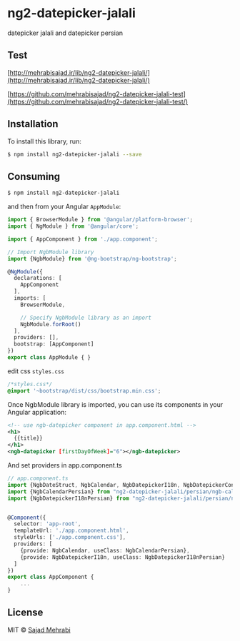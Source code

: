 # ng2-datepicker-jalali

datepicker jalali and datepicker persian

## Test

[http://mehrabisajad.ir/lib/ng2-datepicker-jalali/](http://mehrabisajad.ir/lib/ng2-datepicker-jalali/)

[https://github.com/mehrabisajad/ng2-datepicker-jalali-test](https://github.com/mehrabisajad/ng2-datepicker-jalali-test/)

## Installation

To install this library, run:

```bash
$ npm install ng2-datepicker-jalali --save
```

## Consuming

```bash
$ npm install ng2-datepicker-jalali
```

and then from your Angular `AppModule`:

```typescript
import { BrowserModule } from '@angular/platform-browser';
import { NgModule } from '@angular/core';

import { AppComponent } from './app.component';

// Import NgbModule library
import {NgbModule} from '@ng-bootstrap/ng-bootstrap';

@NgModule({
  declarations: [
    AppComponent
  ],
  imports: [
    BrowserModule,

    // Specify NgbModule library as an import
    NgbModule.forRoot()
  ],
  providers: [],
  bootstrap: [AppComponent]
})
export class AppModule { }
```

edit css `styles.css`
```css
/*styles.css*/
@import '~bootstrap/dist/css/bootstrap.min.css';
```

Once NgbModule library is imported, you can use its components in your Angular application:

```xml
<!-- use ngb-datepicker component in app.component.html -->
<h1>
  {{title}}
</h1>
<ngb-datepicker [firstDayOfWeek]="6"></ngb-datepicker>
```

And set providers in app.component.ts
```typescript
// app.component.ts
import {NgbDateStruct, NgbCalendar, NgbDatepickerI18n, NgbDatepickerConfig} from '@ng-bootstrap/ng-bootstrap';
import {NgbCalendarPersian} from "ng2-datepicker-jalali/persian/ngb-calendar-persian";
import {NgbDatepickerI18nPersian} from "ng2-datepicker-jalali/persian/ngb-datepicker-i18n-persian";


@Component({
  selector: 'app-root',
  templateUrl: './app.component.html',
  styleUrls: ['./app.component.css'],
  providers: [
    {provide: NgbCalendar, useClass: NgbCalendarPersian},
    {provide: NgbDatepickerI18n, useClass: NgbDatepickerI18nPersian}
  ]
})
export class AppComponent {
    ...
}
```
## License

MIT © [Sajad Mehrabi](mailto:info@mehrabisajad.ir)
